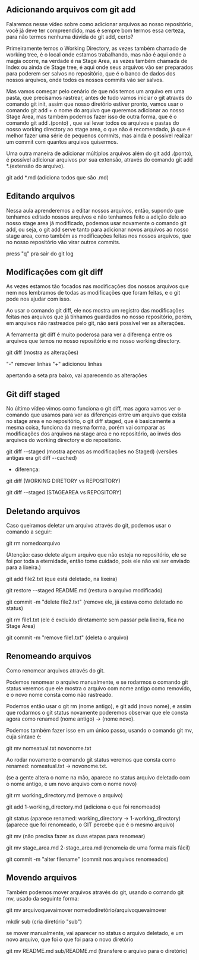 ## Adicionando arquivos com git add

Falaremos nesse vídeo sobre como adicionar arquivos ao nosso repositório, você já deve ter compreendido, mas é sempre bom termos essa certeza, para não termos nenhuma dúvida do git add, certo?

Primeiramente temos o Working Directory, as vezes também chamado de working tree, é o local onde estamos trabalhando, mas não é aqui onde a magia ocorre, na verdade é na Stage Area, as vezes também chamada de Index ou ainda de Stage tree, é aqui onde seus arquivos vão ser preparados para poderem ser salvos no repositório, que é o banco de dados dos nossos arquivos, onde todos os nossos commits vão ser salvos.

Mas vamos começar pelo cenário de que nós temos um arquivo em uma pasta, que precisamos rastrear, antes de tudo vamos iniciar o git através do comando git init, assim que nosso diretório estiver pronto, vamos usar o comando git add + o nome do arquivo que queremos adicionar ao nosso Stage Area, mas também podemos fazer isso de outra forma, que é o comando git add .(ponto) , que vai levar todos os arquivos e pastas do nosso working directory ao stage area, o que não é recomendado, já que é melhor fazer uma série de pequenos commits, mas ainda é possível realizar um commit com quantos arquivos quisermos.

Uma outra maneira de adicionar múltiplos arquivos além do git add .(ponto), é possível adicionar arquivos por sua extensão, através do comando git add *.(extensão do arquivo).


git add *.md
(adiciona todos que são .md)


## Editando arquivos

Nessa aula aprenderemos a editar nossos arquivos, então, supondo que tenhamos editado nossos arquivos e não tenhamos feito a adição dele ao nosso stage area já modificado, podemos usar novamente o comando git add, ou seja, o git add serve tanto para adicionar novos arquivos ao nosso stage area, como também as modificações feitas nos nossos arquivos, que no nosso repositório vão virar outros commits.


press "q" pra sair do git log


## Modificações com git diff

As vezes estamos tão focados nas modificações dos nossos arquivos que nem nos lembramos de todas as modificações que foram feitas, e o git pode nos ajudar com isso.

Ao usar o comando git diff, ele nos mostra um registro das modificações feitas nos arquivos que já tínhamos guardados no nosso repositório, porém, em arquivos não rastreados pelo git, não será possível ver as alterações.

A ferramenta git diff é muito poderosa para ver a diferença entre os arquivos que temos no nosso repositório e no nosso working directory.


git diff
(mostra as alterações)

"-" remover linhas
"+" adicionou linhas

apertando a seta pra baixo, vai aparecendo as alterações


## Git diff staged

No último vídeo vimos como funciona o git diff, mas agora vamos ver o comando que usamos para ver as diferenças entre um arquivo que exista no stage area e no repositório, o git diff staged, que é basicamente a mesma coisa, funciona da mesma forma, porém vai comparar as modificações dos arquivos na stage area e no repositório, ao invés dos arquivos do working directory e do repositório.


git diff --staged
(mostra apenas as modificações no Staged)
(versões antigas era git diff --cached)


- diferença:

git diff
(WORKING DIRETORY vs REPOSITORY)

git diff --staged
(STAGEAREA vs REPOSITORY)


## Deletando arquivos

Caso queiramos deletar um arquivo através do git, podemos usar o comando a seguir:

git rm nomedoarquivo

(Atenção: caso delete algum arquivo que não esteja no repositório, ele se foi por toda a eternidade, então tome cuidado, pois ele não vai ser enviado para a lixeira.)


git add file2.txt
(que está deletado, na lixeira)

git restore --staged README.md
(restura o arquivo modificado)

git commit -m "delete file2.txt"
(remove ele, já estava como deletado no status)

git rm file1.txt
(ele é excluido diretamente sem passar pela lixeira, fica no Stage Area)

git commit -m "remove file1.txt"
(deleta o arquivo)


## Renomeando arquivos

Como renomear arquivos através do git.

Podemos renomear o arquivo manualmente, e se rodarmos o comando git status veremos que ele mostra o arquivo com nome antigo como removido, e o novo nome consta como não rastreado.

Podemos então usar o git rm (nome antigo), e git add (novo nome), e assim que rodarmos o git status novamente poderemos observar que ele consta agora como renamed (nome antigo) → (nome novo).

Podemos também fazer isso em um único passo, usando o comando git mv, cuja sintaxe é:

git mv nomeatual.txt novonome.txt

Ao rodar novamente o comando git status veremos que consta como renamed: nomeatual.txt → novonome.txt.


(se a gente altera o nome na mão, aparece no status arquivo deletado com o nome antigo, e um novo arquivo com o nome novo)

git rm working_directory.md
(remove o arquivo)

git add 1-working_directory.md
(adiciona o que foi renomeado)

git status
(aparece renamed: working_directory -> 1-working_directory)
(aparece que foi renomeado, o GIT percebe que é o mesmo arquivo)


git mv
(não precisa fazer as duas etapas para renomear)

git mv stage_area.md 2-stage_area.md
(renomeia de uma forma mais fácil)

git commit -m "alter filename"
(commit nos arquivos renomeados)


## Movendo arquivos

Também podemos mover arquivos através do git, usando o comando git mv, usado da seguinte forma:

git mv arquivoquevaimover nomedodiretório/arquivoquevaimover



mkdir sub
(cria diretório "sub")

se mover manualmente, vai aparecer no status o arquivo deletado, e um novo arquivo, que foi o que foi para o novo diretório


git mv README.md sub/README.md
(transfere o arquivo para o diretório)












